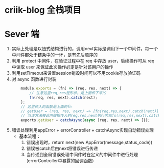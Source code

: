 # criik-blog 全栈项目

# Sever 端
1. 实际上处理是以链式结构进行的，调用next实际是调用下一个中间件，每一个中间件都处于链条中的一环，是有先后顺序的
2. 利用 protect 中间件，在验证过程中在 req 中存放 user，后续操作可从 req 中读取 user 来保证此次操作必定是针对该用户的操作
3. 利用setTimeout来设置session销毁时间可以不用cookie存放验证码
4. 对 async 函数进行封装
    ```js
        module.exports = (fn) => (req, res, next) => {
            // 注意这里req,res是形参，是上面传下来的
            fn(req, res, next).catch(next);
        };
        // 这里传入的函数是上面的fn
        // getUser = (req, res, next) => {fn(req,res,next).catch(next)}
        // 当该方法被调用根据传入的req,res,next执行内部fn(req,res,next).catch(next)
        exports.getUser = catchAsync(async (req, res, next) => {});
    ```
5. 错误处理利用appError + errorController + catchAsync实现自动错误处理
    - 基本流程：
        1. 错误出现时，return next(new AppError(message,status_code))
        2. 错误被catch后由next将错误进行传递
        3. 当传递到全局错误处理中间件时在定义的中间件中进行处理(errorController中暴露的回调函数)